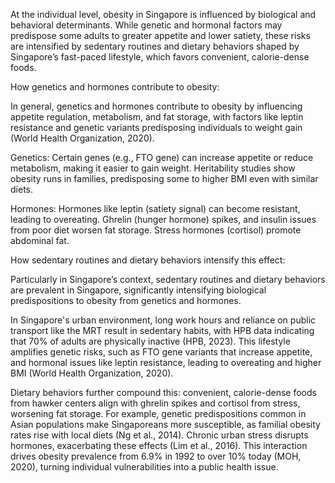 

At the individual level, obesity in Singapore is influenced by biological and behavioral determinants. While genetic and hormonal factors may predispose some adults to greater appetite and lower satiety, these risks are intensified by sedentary routines and dietary behaviors shaped by Singapore’s fast-paced lifestyle, which favors convenient, calorie-dense foods.

How genetics and hormones contribute to obesity:

In general, genetics and hormones contribute to obesity by influencing appetite regulation, metabolism, and fat storage, with factors like leptin resistance and genetic variants predisposing individuals to weight gain (World Health Organization, 2020).

Genetics: Certain genes (e.g., FTO gene) can increase appetite or reduce metabolism, making it easier to gain weight. Heritability studies show obesity runs in families, predisposing some to higher BMI even with similar diets.

Hormones: Hormones like leptin (satiety signal) can become resistant, leading to overeating. Ghrelin (hunger hormone) spikes, and insulin issues from poor diet worsen fat storage. Stress hormones (cortisol) promote abdominal fat.


How sedentary routines and dietary behaviors intensify this effect:

Particularly in Singapore’s context, sedentary routines and dietary behaviors are prevalent in Singapore, significantly intensifying biological predispositions to obesity from genetics and hormones.

In Singapore's urban environment, long work hours and reliance on public transport like the MRT result in sedentary habits, with HPB data indicating that 70% of adults are physically inactive (HPB, 2023). This lifestyle amplifies genetic risks, such as FTO gene variants that increase appetite, and hormonal issues like leptin resistance, leading to overeating and higher BMI (World Health Organization, 2020).

Dietary behaviors further compound this: convenient, calorie-dense foods from hawker centers align with ghrelin spikes and cortisol from stress, worsening fat storage. For example, genetic predispositions common in Asian populations make Singaporeans more susceptible, as familial obesity rates rise with local diets (Ng et al., 2014). Chronic urban stress disrupts hormones, exacerbating these effects (Lim et al., 2016). This interaction drives obesity prevalence from 6.9% in 1992 to over 10% today (MOH, 2020), turning individual vulnerabilities into a public health issue.
